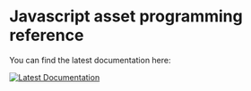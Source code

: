 # Javascript asset programming reference

You can find the latest documentation here: 

[![Latest Documentation](https://doxdox.org/images/badge-flat.svg)](https://doxdox.org/red-machine-games/goblin-javascript-asset)